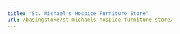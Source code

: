 ```yaml
---
title: "St. Michael's Hospice Furniture Store"
url: /basingstoke/st-michaels-hospice-furniture-store/
---
```

